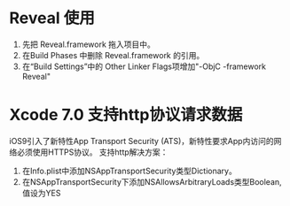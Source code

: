 # Reveal 使用
1. 先把 Reveal.framework 拖入项目中。
2. 在Build Phases 中删除 Reveal.framework 的引用。
3. 在“Build Settings”中的 Other Linker Flags项增加"-ObjC -framework Reveal"

# Xcode 7.0 支持http协议请求数据
iOS9引入了新特性App Transport Security (ATS)，新特性要求App内访问的网络必须使用HTTPS协议。
支持http解决方案：
1. 在Info.plist中添加NSAppTransportSecurity类型Dictionary。    
2. 在NSAppTransportSecurity下添加NSAllowsArbitraryLoads类型Boolean,值设为YES